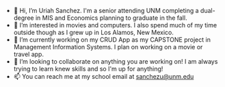 - 👋 Hi, I’m Uriah Sanchez. I'm a senior attending UNM completing a dual-degree in MIS and Economics planning to graduate in the fall. 
- 👀 I’m interested in movies and computers. I also spend much of my time outside though as I grew up in Los Alamos, New Mexico. 
- 🌱 I’m currently working on my CRUD App as my CAPSTONE project in Management Information Systems. I plan on working on a movie or travel app. 
- 💞️ I’m looking to collaborate on anything you are working on! I am always trying to learn knew skills and so I'm up for anything!
- 📫 You can reach me at my school email at sanchezu@unm.edu
